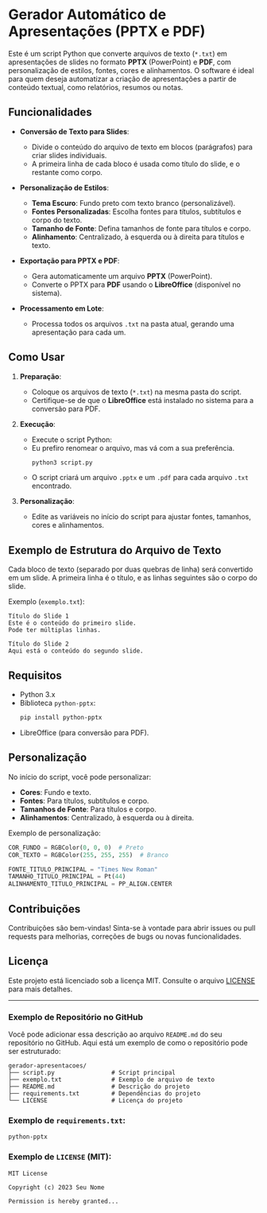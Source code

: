# Gerador Automático de Apresentações (PPTX e PDF)

Este é um script Python que converte arquivos de texto (`*.txt`) em apresentações de slides no formato **PPTX** (PowerPoint) e **PDF**, com personalização de estilos, fontes, cores e alinhamentos. O software é ideal para quem deseja automatizar a criação de apresentações a partir de conteúdo textual, como relatórios, resumos ou notas.

## Funcionalidades

- **Conversão de Texto para Slides**:
  - Divide o conteúdo do arquivo de texto em blocos (parágrafos) para criar slides individuais.
  - A primeira linha de cada bloco é usada como título do slide, e o restante como corpo.

- **Personalização de Estilos**:
  - **Tema Escuro**: Fundo preto com texto branco (personalizável).
  - **Fontes Personalizadas**: Escolha fontes para títulos, subtítulos e corpo do texto.
  - **Tamanho de Fonte**: Defina tamanhos de fonte para títulos e corpo.
  - **Alinhamento**: Centralizado, à esquerda ou à direita para títulos e texto.

- **Exportação para PPTX e PDF**:
  - Gera automaticamente um arquivo **PPTX** (PowerPoint).
  - Converte o PPTX para **PDF** usando o **LibreOffice** (disponível no sistema).

- **Processamento em Lote**:
  - Processa todos os arquivos `.txt` na pasta atual, gerando uma apresentação para cada um.

## Como Usar

1. **Preparação**:
   - Coloque os arquivos de texto (`*.txt`) na mesma pasta do script.
   - Certifique-se de que o **LibreOffice** está instalado no sistema para a conversão para PDF.

2. **Execução**:
   - Execute o script Python:
   - Eu prefiro renomear o arquivo, mas vá com a sua preferência.
     ```bash
     python3 script.py
     ```
   - O script criará um arquivo `.pptx` e um `.pdf` para cada arquivo `.txt` encontrado.

3. **Personalização**:
   - Edite as variáveis no início do script para ajustar fontes, tamanhos, cores e alinhamentos.

## Exemplo de Estrutura do Arquivo de Texto

Cada bloco de texto (separado por duas quebras de linha) será convertido em um slide. A primeira linha é o título, e as linhas seguintes são o corpo do slide.

Exemplo (`exemplo.txt`):
```
Título do Slide 1
Este é o conteúdo do primeiro slide.
Pode ter múltiplas linhas.

Título do Slide 2
Aqui está o conteúdo do segundo slide.
```

## Requisitos

- Python 3.x
- Biblioteca `python-pptx`:
  ```bash
  pip install python-pptx
  ```
- LibreOffice (para conversão para PDF).

## Personalização

No início do script, você pode personalizar:
- **Cores**: Fundo e texto.
- **Fontes**: Para títulos, subtítulos e corpo.
- **Tamanhos de Fonte**: Para títulos e corpo.
- **Alinhamentos**: Centralizado, à esquerda ou à direita.

Exemplo de personalização:
```python
COR_FUNDO = RGBColor(0, 0, 0)  # Preto
COR_TEXTO = RGBColor(255, 255, 255)  # Branco

FONTE_TITULO_PRINCIPAL = "Times New Roman"
TAMANHO_TITULO_PRINCIPAL = Pt(44)
ALINHAMENTO_TITULO_PRINCIPAL = PP_ALIGN.CENTER
```

## Contribuições

Contribuições são bem-vindas! Sinta-se à vontade para abrir issues ou pull requests para melhorias, correções de bugs ou novas funcionalidades.

## Licença

Este projeto está licenciado sob a licença MIT. Consulte o arquivo [LICENSE](LICENSE) para mais detalhes.

---

### Exemplo de Repositório no GitHub

Você pode adicionar essa descrição ao arquivo `README.md` do seu repositório no GitHub. Aqui está um exemplo de como o repositório pode ser estruturado:

```
gerador-apresentacoes/
├── script.py                # Script principal
├── exemplo.txt              # Exemplo de arquivo de texto
├── README.md                # Descrição do projeto
├── requirements.txt         # Dependências do projeto
└── LICENSE                  # Licença do projeto
```

### Exemplo de `requirements.txt`:
```
python-pptx
```

### Exemplo de `LICENSE` (MIT):
```plaintext
MIT License

Copyright (c) 2023 Seu Nome

Permission is hereby granted...
```
